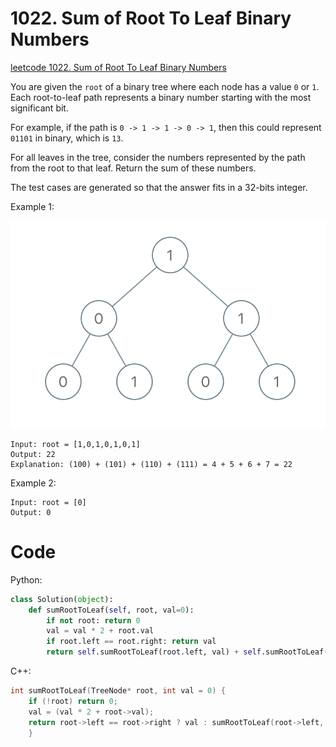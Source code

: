 # 1022. Sum of Root To Leaf Binary Numbers
[leetcode 1022. Sum of Root To Leaf Binary Numbers](https://leetcode.com/problems/sum-of-root-to-leaf-binary-numbers/)

You are given the `root` of a binary tree where each node has a value `0` or `1`. Each root-to-leaf path represents a binary number starting with the most significant bit.

For example, if the path is `0 -> 1 -> 1 -> 0 -> 1`, then this could represent `01101` in binary, which is `13`.

For all leaves in the tree, consider the numbers represented by the path from the root to that leaf. Return the sum of these numbers.

The test cases are generated so that the answer fits in a 32-bits integer.

Example 1:

![image](./image/1022.png)

```
Input: root = [1,0,1,0,1,0,1]
Output: 22
Explanation: (100) + (101) + (110) + (111) = 4 + 5 + 6 + 7 = 22
```

Example 2:
```
Input: root = [0]
Output: 0
```

# Code

Python:
```python
class Solution(object):
    def sumRootToLeaf(self, root, val=0):
        if not root: return 0
        val = val * 2 + root.val
        if root.left == root.right: return val
        return self.sumRootToLeaf(root.left, val) + self.sumRootToLeaf(root.right, val)
```

C++:
```C++
int sumRootToLeaf(TreeNode* root, int val = 0) {
    if (!root) return 0;
    val = (val * 2 + root->val);
    return root->left == root->right ? val : sumRootToLeaf(root->left, val) + sumRootToLeaf(root->right, val);
    }
```
